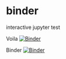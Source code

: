 # binder
interactive jupyter test

Voila
[![Binder](https://mybinder.org/badge_logo.svg)](https://mybinder.org/v2/gh/Cargomon-Systems/binder/HEAD?urlpath=voila%2Frender%2Fkp_results.ipynb)

Binder
[![Binder](https://mybinder.org/badge_logo.svg)](https://mybinder.org/v2/gh/Cargomon-Systems/binder/HEAD?filepath=kp_results.ipynb)

